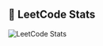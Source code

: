 ## 🧠 LeetCode Stats

![LeetCode Stats](https://leetcard.jacoblin.cool/Pravendrakhichi?theme=dark&font=baloo&ext=contest)

